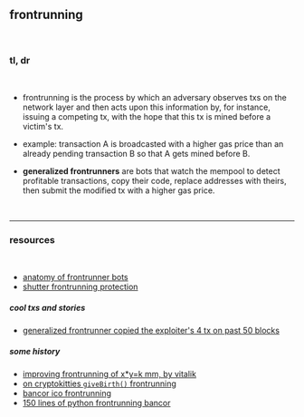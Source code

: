## frontrunning 

<br>

### tl, dr

<br>


* frontrunning is the process by which an adversary observes txs on the network layer and then acts upon this information by, for instance, issuing a competing tx, with the hope that this tx is mined before a victim's tx.


* example: transaction A is broadcasted with a higher gas price than an already pending transaction B so that A gets mined before B.


* **generalized frontrunners** are bots that watch the mempool to detect profitable transactions, copy their code, replace addresses with theirs, then submit the modified tx with a higher gas price.

<br>

---

### resources

<br>

* [anatomy of frontrunner bots](https://github.com/go-outside-labs/mev-toolkit/blob/main/anatomy_of_mev_bots/bots/frontrunners.md)
* [shutter frontrunning protection](https://github.com/shutter-network/shutter)

##### cool txs and stories

* [generalized frontrunner copied the exploiter's 4 tx on past 50 blocks](https://twitter.com/bertcmiller/status/1613257826654392320)


##### some history

* [improving frontrunning of x*y=k mm, by vitalik](https://ethresear.ch/t/improving-front-running-resistance-of-x-y-k-market-makers/1281)
* [on cryptokitties `giveBirth()` frontrunning](https://maven11.substack.com/p/modular-mev-part-1the-introduction)
* [bancor ico frontrunning](https://hackingdistributed.com/2017/06/19/bancor-is-flawed/?ref=hackernoon.com)
* [150 lines of python frontrunning bancor](https://hackernoon.com/front-running-bancor-in-150-lines-of-python-with-ethereum-api-d5e2bfd0d798)
